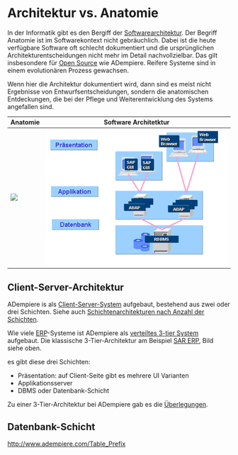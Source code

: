 # Architektur vs. Anatomie

In der Informatik gibt es den Bergiff der [Softwarearchitektur](https://de.wikipedia.org/wiki/Softwarearchitektur). Der Begriff Anatomie ist im Softwarekontext nicht gebräuchlich. Dabei ist die heute verfügbare Software oft schlecht dokumentiert und die ursprünglichen Architekturentscheidungen nicht mehr im Detail nachvollzielbar. Das gilt insbesondere für [Open Source](https://de.wikipedia.org/wiki/Open_Source) wie ADempiere. Reifere Systeme sind in einem evolutionären Prozess gewachsen.

Wenn hier die Architektur dokumentiert wird, dann sind es meist nicht Ergebnisse von Entwurfsentscheidungen, sondern die anatomischen Entdeckungen, die bei der Pflege und Weiterentwicklung des Systems angefallen sind.

Anatomie | Software Architetktur
-------- | -------------
![](http://www.vitamindmangel.net/wp-content/uploads/vitd3_abbau1.jpg) | ![](../.gitbook/assets/Bcab4_PT_image002.gif)

## Client-Server-Architektur

ADempiere is als [Client-Server-System](http://de.wikipedia.org/wiki/Client-Server-Modell) aufgebaut, bestehend aus zwei oder drei Schichten. Siehe auch [Schichtenarchitekturen nach Anzahl der Schichten](http://de.wikipedia.org/wiki/3-Tier-Architektur#Schichtenarchitekturen_nach_Anzahl_Schichten).

Wie viele [ERP](https://de.wikipedia.org/wiki/Enterprise-Resource-Planning)-Systeme ist ADempiere als [verteiltes 3-tier System](https://de.wikipedia.org/wiki/Schichtenarchitektur#Drei-Schichten-Architekturen_bei_verteilten_Systemen) aufgebaut. Die klassische 3-Tier-Architektur am Beispiel [SAR ERP](https://de.wikipedia.org/wiki/SAP_ERP), Bild siehe oben.

es gibt diese drei Schichten:
* Präsentation: auf Client-Seite gibt es mehrere UI Varianten
* Applikationsserver
* DBMS oder Datenbank-Schicht

Zu einer 3-Tier-Architektur bei ADempiere gab es die [Überlegungen](http://www.adempiere.com/Adempiere_Architecture_3_tier).

## Datenbank-Schicht

http://www.adempiere.com/Table_Prefix